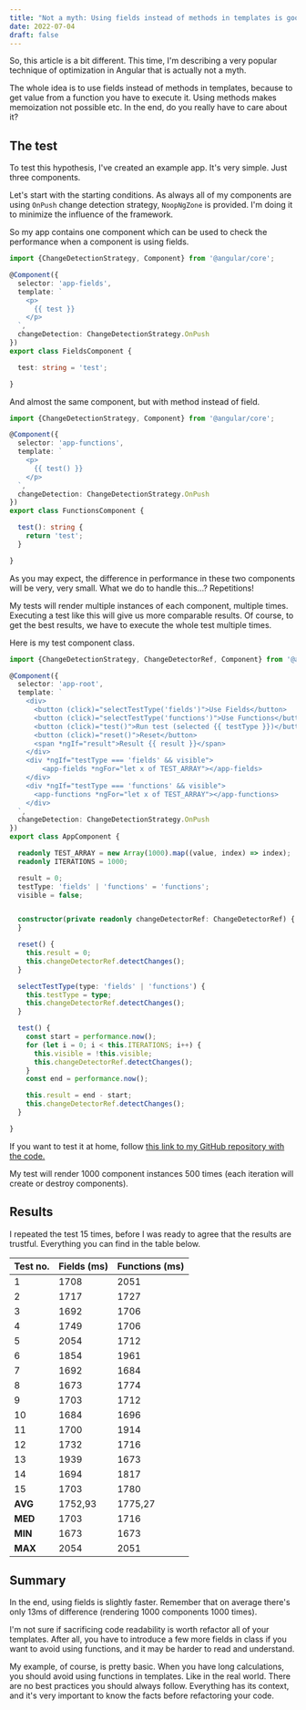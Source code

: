 ```yaml
---
title: "Not a myth: Using fields instead of methods in templates is good for the performance"
date: 2022-07-04
draft: false
---
```


So, this article is a bit different.
This time, I'm describing a very popular technique of optimization in Angular that is actually not a myth.

The whole idea is to use fields instead of methods in templates,
because to get value from a function you have to execute it.
Using methods makes memoization not possible etc.
In the end, do you really have to care about it?

## The test

To test this hypothesis, I've created an example app. It's very simple. Just three components.

Let's start with the starting conditions.
As always all of my components are using `OnPush` change detection strategy, `NoopNgZone` is provided.
I'm doing it to minimize the influence of the framework.

So my app contains one component which can be used to check the performance when a component is using fields.

```typescript
import {ChangeDetectionStrategy, Component} from '@angular/core';

@Component({
  selector: 'app-fields',
  template: `
    <p>
      {{ test }}
    </p>
  `,
  changeDetection: ChangeDetectionStrategy.OnPush
})
export class FieldsComponent {

  test: string = 'test';

}
```

And almost the same component, but with method instead of field.

```typescript
import {ChangeDetectionStrategy, Component} from '@angular/core';

@Component({
  selector: 'app-functions',
  template: `
    <p>
      {{ test() }}
    </p>
  `,
  changeDetection: ChangeDetectionStrategy.OnPush
})
export class FunctionsComponent {

  test(): string {
    return 'test';
  }

}
```

As you may expect, the difference in performance in these two components will be very, very small.
What we do to handle this...? Repetitions! 

My tests will render multiple instances of each component, multiple times.
Executing a test like this will give us more comparable results.
Of course, to get the best results, we have to execute the whole test multiple times.

Here is my test component class.

```typescript
import {ChangeDetectionStrategy, ChangeDetectorRef, Component} from '@angular/core';

@Component({
  selector: 'app-root',
  template: `
    <div>
      <button (click)="selectTestType('fields')">Use Fields</button>
      <button (click)="selectTestType('functions')">Use Functions</button>
      <button (click)="test()">Run test (selected {{ testType }})</button>
      <button (click)="reset()">Reset</button>
      <span *ngIf="result">Result {{ result }}</span>
    </div>
    <div *ngIf="testType === 'fields' && visible">
        <app-fields *ngFor="let x of TEST_ARRAY"></app-fields>
    </div>
    <div *ngIf="testType === 'functions' && visible">
      <app-functions *ngFor="let x of TEST_ARRAY"></app-functions>
    </div>
  `,
  changeDetection: ChangeDetectionStrategy.OnPush
})
export class AppComponent {

  readonly TEST_ARRAY = new Array(1000).map((value, index) => index);
  readonly ITERATIONS = 1000;

  result = 0;
  testType: 'fields' | 'functions' = 'functions';
  visible = false;


  constructor(private readonly changeDetectorRef: ChangeDetectorRef) {
  }

  reset() {
    this.result = 0;
    this.changeDetectorRef.detectChanges();
  }

  selectTestType(type: 'fields' | 'functions') {
    this.testType = type;
    this.changeDetectorRef.detectChanges();
  }

  test() {
    const start = performance.now();
    for (let i = 0; i < this.ITERATIONS; i++) {
      this.visible = !this.visible;
      this.changeDetectorRef.detectChanges();
    }
    const end = performance.now();

    this.result = end - start;
    this.changeDetectorRef.detectChanges();
  }

}
```

If you want to test it at home, follow [this link to my GitHub repository with the code.](https://github.com/galczo5/experiment-angular-functions-fields)

My test will render 1000 component instances 500 times (each iteration will create or destroy components).

## Results

I repeated the test 15 times, before I was ready to agree that the results are trustful.
Everything you can find in the table below.

| Test no. | Fields (ms) | Functions (ms) |
|----------|-------------|---------------|
| 1        | 1708        | 2051          |
| 2        | 1717        | 1727          | 
| 3        | 1692        | 1706          |
| 4        | 1749        | 1706          |
| 5        | 2054        | 1712          |
| 6        | 1854        | 1961          |
| 7        | 1692        | 1684          |
| 8        | 1673        | 1774          |
| 9        | 1703        | 1712          |
| 10       | 1684        | 1696          |
| 11       | 1700        | 1914          |
| 12       | 1732        | 1716          |
| 13       | 1939        | 1673          |
| 14       | 1694        | 1817          |
| 15       | 1703        | 1780          |
| **AVG**  | 1752,93     | 1775,27       |
| **MED**  | 1703        | 1716          |
| **MIN**  | 1673        | 1673          |
| **MAX**  | 2054        | 2051          |

## Summary

In the end, using fields is slightly faster.
Remember that on average there's only 13ms of difference (rendering 1000 components 1000 times).

I'm not sure if sacrificing code readability is worth refactor all of your templates.
After all, you have to introduce a few more fields in class if you want to avoid using functions,
and it may be harder to read and understand.

My example, of course, is pretty basic.
When you have long calculations, you should avoid using functions in templates.
Like in the real world.
There are no best practices you should always follow.
Everything has its context, and it's very important to know the facts before refactoring your code. 
